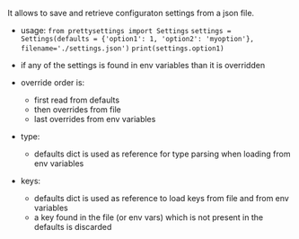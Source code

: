 It allows to save and retrieve configuraton settings from a json file.

- usage: 
  `from prettysettings import Settings`
  `settings = Settings(defaults = {'option1': 1, 'option2': 'myoption'}, filename='./settings.json')`
  `print(settings.option1)`

- if any of the settings is found in env variables than it is overridden

- override order is:
  - first read from defaults
  - then overrides from file
  - last overrides from env variables

- type:
  - defaults dict is used as reference for type parsing when loading from env variables

- keys:
  - defaults dict is used as reference to load keys from file and from env variables
  - a key found in the file (or env vars) which is not present in the defaults is discarded
